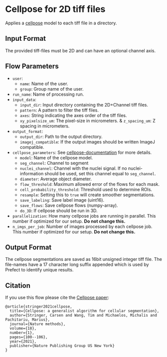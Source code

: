 # Cellpose for 2D tiff files
Applies a [cellpose](https://github.com/MouseLand/cellpose) model to each tiff file in a directory.

## Input Format
The provided tiff-files must be 2D and can have an optional channel axis.

## Flow Parameters
* `user`:
    * `name`: Name of the user.
    * `group`: Group name of the user.
* `run_name`: Name of processing run.
* `input_data`:
    * `input_dir`: Input directory containing the 2D+Channel tiff files.
    * `pattern`: A pattern to filter the tiff files.
    * `axes`: String indicating the axes order of the tiff files.
    * `xy_pixelsize_um`: The pixel-size in micrometers.
    & `z_spacing_um`: Z spacing in micrometers.
* `output_format`:
    * `output_dir`: Path to the output directory.
    * `imagej_compatible`: If the output images should be written ImageJ compatible.
* `cellpose_parameters`: See [cellpose-documentation](https://cellpose.readthedocs.io/en/latest/settings.html#settings) for more details.
    * `model`: Name of the cellpose model.
    * `seg_channel`: Channel to segment
    * `nuclei_channel`: Channel with the nuclei signal. If no nuclei-information should be used, set this channel equal to `seg_channel`.
    * `diameter`: Average object diameter.
    * `flow_threshold`: Maximum allowed error of the flows for each mask.
    * `cell_probability_threshold`: Threshold used to determine ROIs.
    * `resample`: Setting this to `true` will create smoother segmentations.
    * `save_labeling`: Save label image (uint16).
    * `save_flows`: Save cellpose flows (numpy-array).
    * `do_3D`: If cellpose should be run in 3D.
* `parallelization`: How many cellpose jobs are running in parallel. This number if optimized for our setup. __Do not change this.__
* `n_imgs_per_job`: Number of images processed by each cellpose job. This number if optimized for our setup. __Do not change this.__

## Output Format
The cellpose segmentations are saved as 16bit unsigned integer tiff file. The file-names have a 17 character long suffix appended which is used by Prefect to identify unique results.

## Citation
If you use this flow please cite the [Cellpose paper](https://www.nature.com/articles/s41592-020-01018-x.epdf?sharing_token=yrCA1mB-y9TR8-RC8w_CPdRgN0jAjWel9jnR3ZoTv0Ms-A3TbUG5N7s_6d3I7lMImMDE6cyl-17ubiknffX50r-dX1un0XSIQ2PGYWsCV1du16fIaipcHNxste8FMByEL75Ek_S2_UEVkSk7lCFllWEVogGWJwmQkBC9uKq9UEA%3D):
```text
@article{stringer2021cellpose,
  title={Cellpose: a generalist algorithm for cellular segmentation},
  author={Stringer, Carsen and Wang, Tim and Michaelos, Michalis and Pachitariu, Marius},
  journal={Nature methods},
  volume={18},
  number={1},
  pages={100--106},
  year={2021},
  publisher={Nature Publishing Group US New York}
}
```
